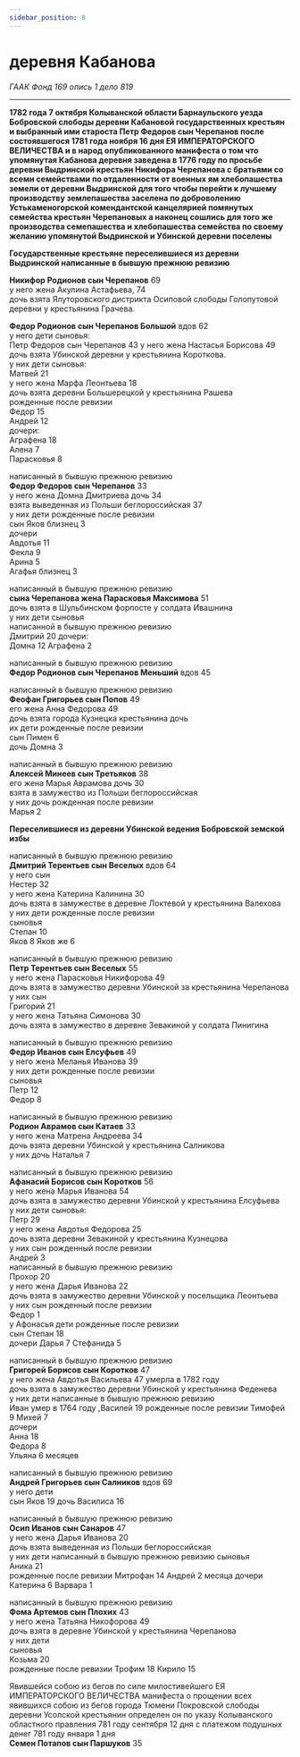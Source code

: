 ```yaml
---
sidebar_position: 8
---
```


# деревня Кабанова

 *ГААК Фонд 169 опись 1 дело 819*

---

**1782 года 7 октября Колыванской области Барнаульского уезда Бобровской слободы деревни Кабановой государственных крестьян и выбранный ими староста Петр Федоров сын Черепанов после состоявшегося 1781 года ноября 16 дня ЕЯ ИМПЕРАТОРСКОГО ВЕЛИЧЕСТВА и в народ опубликованного манифеста о том что упомянутая Кабанова деревня заведена в 1776 году по просьбе деревни Выдринской крестьян Никифора Черепанова с братьями со всеми семействами по отдаленности от военных ям хлебопашества земели от деревни Выдринской для того чтобы перейти к лучшему производству землепашества заселена по доброволению Устькаменогорской комендантской канцелярией помянутых семейства крестьян Черепановых а наконец сошлись для того же производства семепашества и хлебопашества семейства по своему желанию упомянутой Выдринской и Убинской деревни поселены**

**Государственные крестьяне переселившиеся из деревни Выдринской написанные в бывшую прежнюю ревизию**  
  
**Никифор Родионов сын Черепанов** 69  
у него жена Акулина Астафьева, 74  
дочь взята Ялуторовского дистрикта Осиповой слободы Голопутовой деревни у крестьянина Грачева.

**Федор Родионов сын Черепанов Большой** вдов 62   
у него дети сыновья:  
Петр Федоров сын Черепанов 43
у него жена Настасья Борисова 49  
дочь взята Убинской деревни у крестьянина Короткова.  
у них дети сыновья:  
Матвей 21  
у него жена Марфа Леонтьева 18  
дочь взята деревни Большерецкой у крестьянина Рашева  
рожденные после ревизии  
Федор 15  
Андрей 12  
дочери:  
Аграфена 18  
Алена 7  
Парасковья 8

написанный в бывшую прежнюю ревизию    
**Федор Федоров сын Черепанов** 33    
у него жена Домна Дмитриева дочь 34  
взята выведенная из Польши беглороссийская 37  
у них дети рожденные после ревизии  
сын Яков близнец 3  
дочери  
Авдотья 11  
Фекла 9  
Арина 5  
Агафья близнец 3

написанный в бывшую прежнюю ревизию    
**сына Черепанова жена Парасковья Максимова** 51    
дочь взята в Шульбинском форпосте у солдата Ивашнина  
у них дети сыновья  
написанной в бывшую прежнюю ревизию  
Дмитрий 20
дочери:  
Домна 12
Аграфена 2  
  
написанный в бывшую прежнюю ревизию  
**Федор Родионов сын Черепанов Меньший** вдов 45  

написанный в бывшую прежнюю ревизию  
**Феофан Григорьев сын Попов**  49   
его жена Анна Федорова 49  
дочь взята города Кузнецка крестьянина дочь  
их дети рожденные после ревизии  
сын Пимен 6  
дочь Домна 3  

написанный в бывшую прежнюю ревизию  
**Алексей Минеев сын Третьяков**   38  
его жена Марья Аврамова дочь 30  
взята в замужество из Польши беглороссийская  
у них дочь рожденная после ревизии  
Марья 2

  
**Переселившиеся из деревни Убинской ведения Бобровской земской избы**  

написанный в бывшую прежнюю ревизию  
**Дмитрий Терентьев сын Веселых** вдов 64  
у него сын  
Нестер 32  
у него жена Катерина Калинина 30  
дочь взята в замужестве в деревне Локтевой у крестьянина Валехова  
у них дети рожденные после ревизии  
сыновья  
Степан 10  
Яков 8
Яков же 6

написанный в бывшую прежнюю ревизию  
**Петр Терентьев сын Веселых** 55    
у него жена Парасковья Никифорова 49  
дочь взята в замужество деревни Убинской за крестьянина Черепанова  
у них сын  
Григорий 21  
у него жена Татьяна Симонова 30  
дочь взята в замужество в деревне Зевакиной у солдата Пинигина

  
написанный в бывшую прежнюю ревизию  
**Федор Иванов сын Елсуфьев** 49    
у него жена Меланья Иванова 39  
у них дети рожденные после ревизии  
сыновья  
Петр 12  
Федор 8

написанный в бывшую прежнюю ревизию  
**Родион Аврамов сын Катаев** 33    
у него жена Матрена Андреева 34  
дочь взята деревни Убинской у крестьянина Салникова  
у них дочь Наталья 7  

написанный в бывшую прежнюю ревизию  
**Афанасий Борисов сын Коротков** 56    
у него жена Марья Иванова 54  
дочь взята в замужество деревни Убинской у крестьянина Елсуфьева  
у них дети сыновья:  
Петр 29  
у него жена Авдотья Федорова 25  
дочь взята деревни Зевакиной у крестьянина Кузнецова  
у них сын рожденный после ревизии  
Андрей 3  
написанный в бывшую прежнюю ревизию  
Прохор 20  
у него жена Дарья Иванова 22  
дочь взята в замужество деревни Убинской у посельщика Леонтьева  
у них сын рожденный после ревизии  
Федор 1  
у Афонасья дети рожденные после ревизии  
сын Степан 18  
дочери
Дарья 7
Стефанида 5

написанный в бывшую прежнюю ревизию  
**Григорей Борисов сын Коротков** 47    
у него жена Авдотья Васильева 47 умерла в 1782 году  
дочь взята в замужество деревни Убинской у крестьянина Феденева  
у них дети написанные в бывшую прежнюю ревизию  
Иван умер в 1764 году
,Василей 19
рожденные после ревизии
Тимофей 9
Михей 7  
дочери  
Анна 18  
Федора 8  
Ульяна 6 месяцев  


написанный в бывшую прежнюю ревизию  
**Андрей Григорьев сын Салников** вдов 69    
у него дети  
сын Яков 19
дочь Василиса 16  


написанный в бывшую прежнюю ревизию  
**Осип Иванов сын Санаров** 47    
у него жена Дарья Иванова 20  
дочь взята выведенная из Польши беглороссийская  
у них дети написанный в бывшую прежнюю ревизию
сыновья  
Аника 21  
рожденные после ревизии
Митрофан 14
Андрей 2 месяца
дочери
Катерина 6
Варвара 1  


написанный в бывшую прежнюю ревизию  
**Фома Артемов сын Плохих** 43    
у него жена Татьяна Никофорова 49  
дочь взята в деревне Убинской у крестьянина Черепанова  
у них дети  
сыновья  
Козьма 20  
рожденные после ревизии
Трофим 18
Кирило 15  

Явившейся собою из бегов по силе милостивейшего ЕЯ ИМПЕРАТОРСКОГО ВЕЛИЧЕСТВА манифеста о прощении всех явившихся собою из бегов города Тюмени Покровской слободы деревни Усолской  крестьянин определен он по указу Колыванского областного правления 781 году сентября 12 дня с платежом подушных денег 781 году января 1 дня  
**Семен Потапов сын Паршуков** 35  


